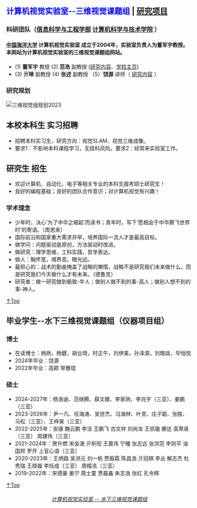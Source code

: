 ## <font color=blue>计算机视觉实验室--三维视觉课题组</font> | <a href="/project.html">研究项目</a> 

### 科研团队（<a href="http://it.ouc.edu.cn/">信息科学与工程学部</a> <a href="http://it.ouc.edu.cn/cs/">计算机科学与技术学院</a> ） 
#### <a href="http://www.ouc.edu.cn/">中国海洋大学</a> 计算机视觉实验室 成立于2004年，实验室负责人为董军宇教授。本网站为计算机视觉实验室的三维视觉课题组网站。
* (1) **董军宇** 教授      (2) **范浩** 副教授 (<a href="/research_fanhao.html">研究内容</a>、<a href="http://it.ouc.edu.cn/fh/main.htm">学校主页</a>)
* (3) **亓琳** 副教授      (4) **张述** 副教授    （5）**饶源** 讲师（ <a href="/research_raoyuan.html">研究内容</a> ）
  
### 研究规划
![三维视觉组规划2023](https://github.com/fanhao/fanhao.github.io/assets/57893728/740a0cc0-05fe-4ed5-b8d6-83c7a4b8cd94)

## 本校本科生 实习招聘
* 招聘本科实习生，研究方向：视觉SLAM、视觉三维成像。
* 要求1：不影响本科课程学习，无挂科风险。要求2：经常来实验室工作。

## 研究生 招生
* 欢迎计算机、自动化、电子等相关专业的本科生报考硕士研究生！
* 良好的编程基础；良好的团队合作意识；对计算机视觉有兴趣！

### 学术理念
* 少年时，决心‘为了中华之崛起’而读书；青年时，写下‘愿相会于中华腾飞世界时’的寄语。（周恩来）
* 国际前沿和国家重大需求并举，培养国际一流人才是最高目标。
* 做学问：问题驱动是原创，方法驱动时改进。
* 做研究：理学思维，工科实践，哲学表达。
* 做人：胸怀宽，境界高，眼光远。
* 最担心的：战术的勤奋掩盖了战略的懒惰，战略不是研究我们未来做什么，而是研究我们今天做什么才有未来。（德鲁克）
* 研究者：做一研究做到极致-牛人；做别人做不到的事-高人；做别人想不到的事-神人。

[↑Top](#Top)

## 毕业学生--水下三维视觉课题组（仪器项目组）
### 博士
* 在读博士：杨扬，杨健，胡业琦，时正午，刘伊美，孙泽源，刘皓琰，毕恒悦
* 2024年毕业：饶源
* 2022年毕业：高颖 举雅琨
  
### 硕士
* 2024-2027年：杨浩迪、范继腾、薛文娜、李家驹、李兆宇（三亚）、姜鹏（三亚）
* 2023-2026年：尹一凡、任海涛、吴世杰、冯海林、叶灵、庄子聪、张胜、马松（三亚）、王梓昊（三亚）
* 2022-2025年：安康 魏云鹏 李洁 王鹏飞 古文祥 刘尚龙 王凯璇 滕达 袁荣泉（三亚） 周建伟（三亚）	
* 2021-2024年：贺升燃 宋金澳 亓昕阳  王嘉伟 宁曈 张志远 张洪范 李则平 油国邦 罗开 上官心语（三亚） 
* 2020-2023年：王炳路 吴洪元 刘一帆 贾振霖 陈昌浩 亓冠棋 李丛 解志杰 杜秀瑞 王晓璇  李烁成（三亚） 周楷洺（三亚） 
* 2019-2022年：宋德豪 姜宁 周士童 贾晨鑫 朱志浩 张红 孔令辉

[↑Top](#Top)

<h6 align = "center"> <a href="/index.html">计算机视觉实验室 -- 水下三维视觉课题组</a> </h6>






